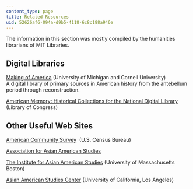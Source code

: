```yaml
---
content_type: page
title: Related Resources
uid: 52626af6-094a-d9b5-4118-6c8c188a946e
---
```


The information in this section was mostly compiled by the humanities librarians of MIT Libraries.

Digital Libraries
-----------------

[Making of America](https://quod.lib.umich.edu/m/moagrp/) (University of Michigan and Cornell University)  
A digital library of primary sources in American history from the antebellum period through reconstruction.

[American Memory: Historical Collections for the National Digital Library](http://memory.loc.gov/ammem/) (Library of Congress)

Other Useful Web Sites
----------------------

[American Community Survey](https://www.census.gov/programs-surveys/acs/)  (U.S. Census Bureau)

[Association for Asian American Studies](http://www.aaastudies.org/)

[The Institute for Asian American Studies](http://www.iaas.umb.edu/) (University of Massachusetts Boston)

[Asian American Studies Center](http://www.aasc.ucla.edu/default.asp) (University of California, Los Angeles)